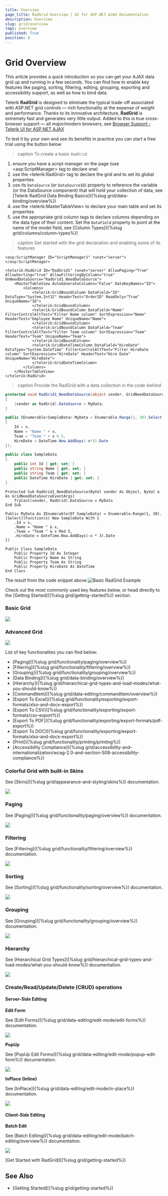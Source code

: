 ```yaml
---
title: Overview
page_title: RadGrid Overview | UI for ASP.NET AJAX Documentation
description: Overview
slug: grid/overview
tags: overview
published: True
position: 0
---
```


# Grid Overview

This article provides a quick introduction so you can get your AJAX data grid up and running in a few seconds. You can find 
how to enable key features like paging, sorting, filtering, editing, grouping, exporting and accessibility support, as well as how to bind data.

Telerik **RadGrid** is designed to eliminate the typical trade-off associated with ASP.NET grid controls — rich functionality at the expense of weight and performance. Thanks to its innovative architecture, **RadGrid** is extremely fast and generates very little output. Added to this is true cross-browser support — all major/modern browsers, see [Browser Support - Telerik UI for ASP.NET AJAX](https://www.telerik.com/aspnet-ajax/tech-sheets/browser-support)

To test it by your own and see its benefits in practice you can start a free trial using the button below

>caption To create a basic `RadGrid`:

1. ensure you have a script manager on the page (use \<asp:ScriptManager> tag to declare one)
1. use the \<telerik:RadGrid> tag to declare the grid and to set its global properties
1. use its `DataSource` (or `DataSourceID`) property to reference the variable (or the DataSource component) that will hold your collection of data, see [Telerik RadGrid Data Binding Basics]({%slug grid/data-binding/overview%})
1. use the \<telerik:MasterTableView> to declare your main table and set its properties
1. use the appropriate grid column tags to declare columns depending on the data type of their content. Set the `DataField` property to point at the name of the model field, see [Column Types]({%slug grid/columns/column-types%}) 

>caption Get started with the grid declaration and enabling some of its features

````ASPX
<asp:ScriptManager ID="ScriptManager1" runat="server"></asp:ScriptManager>

<telerik:RadGrid ID="RadGrid1" runat="server" AllowPaging="True" AllowSorting="true" AllowFilteringByColumn="true" OnNeedDataSource="RadGrid1_NeedDataSource">
    <MasterTableView AutoGenerateColumns="False" DataKeyNames="ID">
        <Columns>
            <telerik:GridBoundColumn DataField="ID" DataType="System.Int32" HeaderText="OrderID" ReadOnly="True" UniqueName="ID">
            </telerik:GridBoundColumn>
            <telerik:GridBoundColumn DataField="Name" FilterControlAltText="Filter Name column" SortExpression="Name" HeaderText="Employee Name" UniqueName="Name">
            </telerik:GridBoundColumn>
            <telerik:GridBoundColumn DataField="Team" FilterControlAltText="Filter Team column" SortExpression="Team" HeaderText="Team" UniqueName="Team">
            </telerik:GridBoundColumn>
            <telerik:GridDateTimeColumn DataField="HireDate" DataType="System.DateTime" FilterControlAltText="Filter HireDate column" SortExpression="HireDate" HeaderText="Hire Date" UniqueName="HireDate">
            </telerik:GridDateTimeColumn>
        </Columns>
    </MasterTableView>
</telerik:RadGrid>
````

>caption Provide the RadGrid with a data collection in the code-behind

````C#
protected void RadGrid1_NeedDataSource(object sender, GridNeedDataSourceEventArgs e)
{
    (sender as RadGrid).DataSource = MyData; 
}

public IEnumerable<SampleData> MyData = Enumerable.Range(1, 30).Select(x => new SampleData
{
    Id = x,
    Name = "Name " + x,
    Team = "Team " + x % 5,
    HireDate = DateTime.Now.AddDays(-x*3).Date
});

public class SampleData
{
    public int Id { get; set; }
    public string Name { get; set; }
    public string Team { get; set; }
    public DateTime HireDate { get; set; }
}
````
````VB
Protected Sub RadGrid1_NeedDataSource(ByVal sender As Object, ByVal e As GridNeedDataSourceEventArgs)
    TryCast(sender, RadGrid).DataSource = MyData
End Sub

Public MyData As IEnumerable(Of SampleData) = Enumerable.Range(1, 30).[Select](Function(x) New SampleData With {
    .Id = x,
    .Name = "Name " & x,
    .Team = "Team " & x Mod 5,
    .HireDate = DateTime.Now.AddDays(-x * 3).Date
})

Public Class SampleData
    Public Property Id As Integer
    Public Property Name As String
    Public Property Team As String
    Public Property HireDate As DateTime
End Class
````

The result from the code snippet above
![Basic RadGrid Example](images/grid-overview-basic-create.png)



Check out the most commonly used key features below, or head directly to the [Getting Started]({%slug grid/getting-started%}) section.


### Basic Grid

![](images/grid-overview-basic.png)



### Advanced Grid

![](images/grid-overview-advanced.png)

List of key functionalites you can find below:

- [Paging]({%slug grid/functionality/paging/overview%})
- [Filtering]({%slug grid/functionality/filtering/overview%})
- [Grouping]({%slug grid/functionality/grouping/overview%})
- [Data Binding]({%slug grid/data-binding/overview%})
- [Hierarchy]({%slug grid/hierarchical-grid-types-and-load-modes/what-you-should-know%})
- [CommandItem]({%slug grid/data-editing/commanditem/overview%})
- [Export To Excel]({%slug grid/functionality/exporting/export-formats/xlsx-and-docx-export%})
- [Export To CSV]({%slug grid/functionality/exporting/export-formats/csv-export%})
- [Export To PDF]({%slug grid/functionality/exporting/export-formats/pdf-export%})
- [Export To DOC]({%slug grid/functionality/exporting/export-formats/xlsx-and-docx-export%})
- [Print]({%slug grid/functionality/printing/printing%})
- [Accessibility Compliance]({%slug grid/accessibility-and-internationalization/wcag-2.0-and-section-508-accessibility-compliance%})




### Colorful Grid with built-in Skins

See [Skins]({%slug grid/appearance-and-styling/skins%}) documentation.

![](images/grid-overview-skins.gif)

### Paging

See [Paging]({%slug grid/functionality/paging/overview%}) documentation.

![](images/grid-overview-paging.png)

### Filtering

See [Filtering]({%slug grid/functionality/filtering/overview%}) documentation.

![](images/grid-overview-filtering.png)

### Sorting

See [Sorting]({%slug grid/functionality/sorting/overview%}) documentation.

![](images/grid-overview-sorting.png)

### Grouping

See [Grouping]({%slug grid/functionality/grouping/overview%}) documentation.

![](images/grid-overview-grouping.png)

### Hierarchy

See [Hierarchical Grid Types]({%slug grid/hierarchical-grid-types-and-load-modes/what-you-should-know%}) documentation.

![](images/grid-overview-hierarchy.png)

### Create/Read/Update/Delete (CRUD) operations


#### Server-Side Editing

**Edit Form**

See [Edit Forms]({%slug grid/data-editing/edit-mode/edit-forms%}) documentation.

![](images/grid-overview-editforms.png)

**PopUp**

See [PopUp Edit Forms]({%slug grid/data-editing/edit-mode/popup-edit-form%}) documentation.

![](images/grid-overview-popup.png)

**InPlace (Inline)**

See [InPlace]({%slug grid/data-editing/edit-mode/in-place%}) documentation.

![](images/grid-overview-inplace.png)

#### Client-Side Editing

**Batch Edit**

See [Batch Editing]({%slug grid/data-editing/edit-mode/batch-editing/overview%}) documentation.

![](images/grid-overview-batchedit.png)


[Get Started with RadGrid]({%slug grid/getting-started%})

## See Also

- [Getting Started]({%slug grid/getting-started%})

